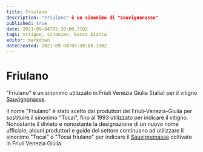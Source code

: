 ```yaml
---
title: Friulano
description: "Friulano" è un sinonimo di "Sauvignonasse"
published: true
date: 2021-09-04T05:30:00.310Z
tags: vitigno, sinonimo, bacca bianca
editor: markdown
dateCreated: 2021-09-04T05:30:00.310Z
---
```


# Friulano

"Friulano" è un sinonimo utilizzato in Friuli Venezia Giulia (Italia) per il vitigno [Sauvignonasse](/vitigni/bacca-bianca/sauvignonasse).

Il nome "Friulano" è stato scelto dai produttori del Friuli-Venezia-Giulia per sostituire il sinonimo "Tocai", fino al 1993 utilizzato per indicare il vitigno. Nonostante il divieto e nonostante la designazione di un nuovo nome ufficiale, alcuni produttori e guide del settore continuano ad utilizzare il sinonimo "Tocai" o "Tocai friulano" per indicare il [Sauvignonasse](/vitigni/bacca-bianca/sauvignonasse) coltivato in Friuli Venezia Giulia.